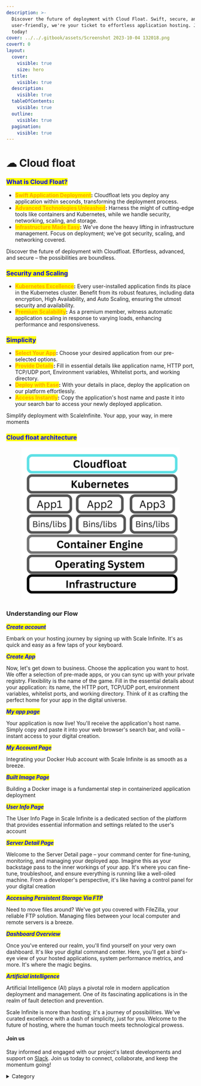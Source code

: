 ```yaml
---
description: >-
  Discover the future of deployment with Cloud Float. Swift, secure, and
  user-friendly, we're your ticket to effortless application hosting. Join us
  today!
cover: ../../.gitbook/assets/Screenshot 2023-10-04 132018.png
coverY: 0
layout:
  cover:
    visible: true
    size: hero
  title:
    visible: true
  description:
    visible: true
  tableOfContents:
    visible: true
  outline:
    visible: true
  pagination:
    visible: true
---
```


# ☁ Cloud float

### <mark style="color:blue;">What  is Cloud Float?</mark>

* <mark style="color:orange;">**Swift Application Deployment**</mark>**:** Cloudfloat lets you deploy any application within seconds, transforming the deployment process.
* <mark style="color:orange;">**Advanced Technologies Unleashed**</mark>**:** Harness the might of cutting-edge tools like containers and Kubernetes, while we handle security, networking, scaling, and storage.
* <mark style="color:orange;">**Infrastructure Made Easy**</mark>**:** We've done the heavy lifting in infrastructure management. Focus on deployment; we've got security, scaling, and networking covered.

Discover the future of deployment with Cloudfloat. Effortless, advanced, and secure – the possibilities are boundless.

### <mark style="color:blue;">Security and Scaling</mark>

* <mark style="color:orange;">**Kubernetes Excellence**</mark>**:** Every user-installed application finds its place in the Kubernetes cluster. Benefit from its robust features, including data encryption, High Availability, and Auto Scaling, ensuring the utmost security and availability.
* <mark style="color:orange;">**Premium Scalability**</mark>**:** As a premium member, witness automatic application scaling in response to varying loads, enhancing performance and responsiveness.

### <mark style="color:blue;">Simplicity</mark>

* <mark style="color:orange;">**Select Your App**</mark>**:** Choose your desired application from our pre-selected options.
* <mark style="color:orange;">**Provide Details**</mark>**:** Fill in essential details like application name, HTTP port, TCP/UDP port, Environment variables, Whitelist ports, and working directory.
* <mark style="color:orange;">**Deploy with Ease**</mark>**:** With your details in place, deploy the application on our platform effortlessly.
* <mark style="color:orange;">**Access Instantly**</mark>**:** Copy the application's host name and paste it into your search bar to access your newly deployed application.

Simplify deployment with ScaleInfinite. Your app, your way, in mere moments

### <mark style="color:blue;">Cloud float architecture</mark>

<figure><img src="../../.gitbook/assets/Screenshot 2023-08-12 150804.png" alt=""><figcaption></figcaption></figure>



### Understanding our Flow

_<mark style="color:blue;">**Create account**</mark>_

Embark on your hosting journey by signing up with Scale Infinite. It's as quick and easy as a few taps of your keyboard.



_<mark style="color:blue;">**Create App**</mark>_

Now, let's get down to business. Choose the application you want to host. We offer a selection of pre-made apps, or you can sync up with your private registry. Flexibility is the name of the game. Fill in the essential details about your application: its name, the HTTP port, TCP/UDP port, environment variables, whitelist ports, and working directory. Think of it as crafting the perfect home for your app in the digital universe.



_<mark style="color:blue;">**My app page**</mark>_

Your application is now live! You'll receive the application's host name. Simply copy and paste it into your web browser's search bar, and voilà – instant access to your digital creation.



_<mark style="color:blue;">**My Account Page**</mark>_

Integrating your Docker Hub account with Scale Infinite is as smooth as a breeze.



_<mark style="color:blue;">**Built Image Page**</mark>_

Building a Docker image is a fundamental step in containerized application deployment



_<mark style="color:blue;">**User Info Page**</mark>_

The User Info Page in Scale Infinite is a dedicated section of the platform that provides essential information and settings related to the user's account



_<mark style="color:blue;">**Server Detail Page**</mark>_

Welcome to the Server Detail page – your command center for fine-tuning, monitoring, and managing your deployed app.  Imagine this as your backstage pass to the inner workings of your app. It's where you can fine-tune, troubleshoot, and ensure everything is running like a well-oiled machine. From a developer's perspective, it's like having a control panel for your digital creation



_<mark style="color:blue;">**Accessing Persistent Storage Via FTP**</mark>_

Need to move files around? We've got you covered with FileZilla, your reliable FTP solution. Managing files between your local computer and remote servers is a breeze.



_<mark style="color:blue;">**Dashboard Overview**</mark>_

Once you've entered our realm, you'll find yourself on your very own dashboard. It's like your digital command center. Here, you'll get a bird's-eye view of your hosted applications, system performance metrics, and more. It's where the magic begins.



_<mark style="color:blue;">**Artificial intelligence**</mark>_

Artificial Intelligence (AI) plays a pivotal role in modern application deployment and management. One of its fascinating applications is in the realm of fault detection and prevention.&#x20;



Scale Infinite is more than hosting; it's a journey of possibilities. We've curated excellence with a dash of simplicity, just for you. Welcome to the future of hosting, where the human touch meets technological prowess.

#### Join us

Stay informed and engaged with our project's latest developments and support on [Slack](https://app.slack.com/client/T04QS32JX6E/C04QKEWE146). Join us today to connect, collaborate, and keep the momentum going!&#x20;

<details>

<summary>Category</summary>

Kubernetes, cloud computing, DevOps, cloud services, hosting platform, container orchestration, cloud infrastructure, cloud deployment, cloud management, cloud technology, cloud solutions&#x20;

</details>
